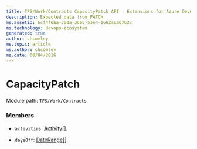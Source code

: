 ```yaml
---
title: TFS/Work/Contracts CapacityPatch API | Extensions for Azure DevOps Services
description: Expected data from PATCH
ms.assetid: 6cf4f6ba-30da-3d65-53e4-1682aca67b2c
ms.technology: devops-ecosystem
generated: true
author: chcomley
ms.topic: article
ms.author: chcomley
ms.date: 08/04/2016
---
```


# CapacityPatch

Module path: `TFS/Work/Contracts`


### Members

* `activities`: [Activity](../../../TFS/Work/Contracts/Activity.md)[]. 

* `daysOff`: [DateRange](../../../TFS/Work/Contracts/DateRange.md)[]. 

